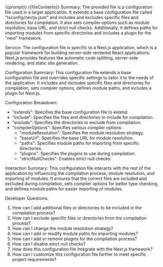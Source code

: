 {{prompt}}
{{fileContents}}
Summary:
The provided file is a configuration file used in a larger application. It extends a base configuration file called "tsconfig/nextjs.json" and includes and excludes specific files and directories for compilation. It also sets compiler options such as module resolution, base URL, and strict null checks. Additionally, it defines paths for importing modules from specific directories and includes a plugin for the "next" framework.

Service:
The configuration file is specific to a Next.js application, which is a popular framework for building server-side rendered React applications. Next.js provides features like automatic code splitting, server-side rendering, and static site generation.

Configuration Summary:
This configuration file extends a base configuration file and overrides specific settings to tailor it to the needs of the application. It includes and excludes specific files and directories for compilation, sets compiler options, defines module paths, and includes a plugin for Next.js.

Configuration Breakdown:
- "extends": Specifies the base configuration file to extend.
- "include": Specifies the files and directories to include for compilation.
- "exclude": Specifies the directories to exclude from compilation.
- "compilerOptions": Specifies various compiler options:
  - "moduleResolution": Specifies the module resolution strategy.
  - "baseUrl": Specifies the base URL for module resolution.
  - "paths": Specifies module paths for importing from specific directories.
  - "plugins": Specifies the plugins to use during compilation.
  - "strictNullChecks": Enables strict null checks.

Interaction Summary:
This configuration file interacts with the rest of the application by influencing the compilation process, module resolution, and importing of modules. It ensures that the correct files are included and excluded during compilation, sets compiler options for better type checking, and defines module paths for easier importing of modules.

Developer Questions:
1. How can I add additional files or directories to be included in the compilation process?
2. How can I exclude specific files or directories from the compilation process?
3. How can I change the module resolution strategy?
4. How can I add or modify module paths for importing modules?
5. How can I add or remove plugins for the compilation process?
6. How can I disable strict null checks?
7. How does this configuration file integrate with the Next.js framework?
8. How can I customize this configuration file further to meet specific project requirements?